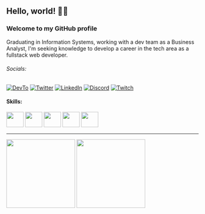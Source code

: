 ## Hello, world! 👋🏻
### Welcome to my GitHub profile
Graduating in Information Systems, working with a dev team as a Business Analyst, I'm seeking knowledge to develop a career in the tech area as a fullstack web developer.

###### Socials:
[![DevTo](https://img.shields.io/badge/dev.to-0A0A0A?style=for-the-badge&logo=devdotto&logoColor=white)](https://dev.to/reenatoteixeira)
[![Twitter](https://img.shields.io/badge/Twitter-1DA1F2?style=for-the-badge&logo=twitter&logoColor=white)](https://twitter.com/reenato_q)
[![LinkedIn](https://img.shields.io/badge/LinkedIn-0077B5?style=for-the-badge&logo=linkedin&logoColor=white)](https://www.linkedin.com/in/reenatoteixeira)
[![Discord](https://img.shields.io/badge/Discord-7289DA?style=for-the-badge&logo=discord&logoColor=white)](https://discordapp.com/users/392865605495029765)
[![Twitch](https://img.shields.io/badge/Twitch-9146FF?style=for-the-badge&logo=twitch&logoColor=white)](https://www.twitch.tv/reenatoteixeira)

#### Skills:
<div>
 <img height="40em" width="45em" src="https://cdn.jsdelivr.net/gh/devicons/devicon/icons/html5/html5-original.svg"/>
 <img height="40em" width="45em" src="https://cdn.jsdelivr.net/gh/devicons/devicon/icons/css3/css3-original.svg"/>
 <img height="40em" width="45em" src="https://cdn.jsdelivr.net/gh/devicons/devicon/icons/javascript/javascript-original.svg"/>
 <img height="40em" width="45em" src="https://cdn.jsdelivr.net/gh/devicons/devicon/icons/php/php-original.svg"/>
 <img height="40em" width="45em" src="https://cdn.jsdelivr.net/gh/devicons/devicon/icons/mysql/mysql-original.svg" />
</div>

---

<div>
 <img height="180em" src="https://github-readme-stats.vercel.app/api?username=reenatoteixeira&theme=react&show_icons=true&cache_seconds=1800"/>
 <img height="180em" src="https://github-readme-stats.vercel.app/api/top-langs/?username=reenatoteixeira&theme=react&layout=compact&cache_seconds=1800"/>
</div>
